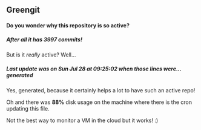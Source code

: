 ## Greengit

#### Do you wonder why this repository is so active?

##### After all it has 3997 commits!

But is it *really* active? Well...

##### Last update was on Sun Jul 28 at 09:25:02 when those lines were... generated

Yes, generated, because it certainly helps a lot to have such an active repo!

Oh and there was **88%** disk usage on the machine
where there is the cron updating this file.

Not the best way to monitor a VM in the cloud but it works! :)
